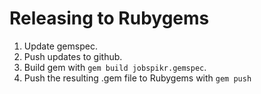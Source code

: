 # Releasing to Rubygems

1. Update gemspec.
2. Push updates to github.
3. Build gem with `gem build jobspikr.gemspec`.
4. Push the resulting .gem file to Rubygems with `gem push`
